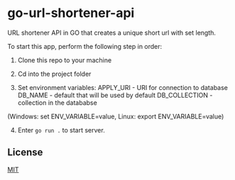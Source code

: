 # go-url-shortener-api
URL shortener API in GO that creates a unique short url with set length.

To start this app, perform the following step in order:

1. Clone this repo to your machine

2. Cd into the project folder

3. Set environment variables:
APPLY_URI     - URI for connection to database
DB_NAME       - default that will be used by default
DB_COLLECTION - collection in the datababse

(Windows: set ENV_VARIABLE=value, 
 Linux: export ENV_VARIABLE=value)

4. Enter ```go run .``` to start server.

## License
[MIT](https://choosealicense.com/licenses/mit/)
